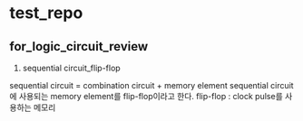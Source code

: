 # test_repo

## for_logic_circuit_review
1. sequential circuit_flip-flop

sequential circuit = combination circuit + memory element
sequential circuit에 사용되는 memory element를 flip-flop이라고 한다.
flip-flop : clock pulse를 사용하는 메모리
